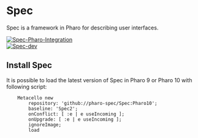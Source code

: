 # Spec

Spec is a framework in Pharo for describing user interfaces.

[![Spec-Pharo-Integration](https://github.com/pharo-spec/Spec/actions/workflows/spec-all.yml/badge.svg)](https://github.com/pharo-spec/Spec/actions/workflows/spec-all.yml)  
[![Spec-dev](https://github.com/pharo-spec/Spec/actions/workflows/spec.yml/badge.svg)](https://github.com/pharo-spec/Spec/actions/workflows/spec.yml)


## Install Spec

It is possible to load the latest version of Spec in Pharo 9 or Pharo 10 with following script:


```Smalltalk
    Metacello new
        repository: 'github://pharo-spec/Spec:Pharo10';
        baseline: 'Spec2';
        onConflict: [ :e | e useIncoming ];
        onUpgrade: [ :e | e useIncoming ];
        ignoreImage;
        load
```
